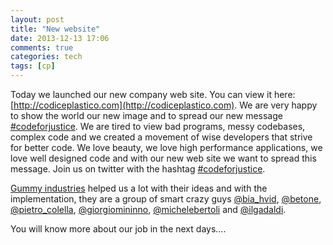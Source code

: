 ```yaml
---
layout: post
title: "New website"
date: 2013-12-13 17:06
comments: true
categories: tech
tags: [cp]
---
```


Today we launched our new company web site. You can view it here: [http://codiceplastico.com](http://codiceplastico.com).
We are very happy to show the world our new image and to spread our new message [#codeforjustice](https://twitter.com/search?q=%23codeforjustice). We are tired to view bad programs, messy codebases, complex code and we created a movement of wise developers that strive for better code. 
We love beauty, we love high performance applications, we love well designed code and with our new web site we want to spread this message. Join us on twitter with the hashtag [#codeforjustice](https://twitter.com/search?q=%23codeforjustice).

[Gummy industries](http://www.gummyindustries.com) helped us a lot with their ideas and with the implementation, they are a group of smart crazy guys [@bia_hvid](http://twitter.com/bia_hvid), [@betone](http://twitter.com/betone), [@pietro_colella](http://twitter.com/pietro_colella), [@giorgiomininno](http://twitter.com/giorgiomininno), [@michelebertoli](http://twitter.com/michelebertoli) and [@ilgadaldi](http://twitter.com/ilgadaldi).

You will know more about our job in the next days....

